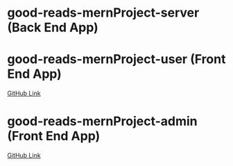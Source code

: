 # good-reads-mernProject-server (Back End App)

# good-reads-mernProject-user (Front End App)
<a href="https://github.com/AhmedElKhouly99/good-reads-users-app">GitHub Link</a>

# good-reads-mernProject-admin (Front End App)
<a href="https://github.com/mennahamdy33/good-reads-admin-app-frontend">GitHub Link</a>

